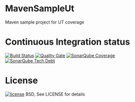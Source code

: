 # MavenSampleUt
Maven sample project for UT coverage

# Continuous Integration status
[![Build Status](https://travis-ci.org/sgrillon14/MavenSampleUt.svg?branch=master)](https://travis-ci.org/sgrillon14/MavenSampleUt)
[![Quality Gate](https://sonarqube.com/api/badges/gate?key=com.github.sgrillon14:mavensampleut)](https://sonarqube.com/dashboard/index/com.github.sgrillon14:mavensampleut)
[![SonarQube Coverage](https://img.shields.io/sonar63/https/sonarqube.com/com.github.noraui:mavensampleut/coverage.svghttps://img.shields.io/sonar/http/nemo.sonarqube.org/com.github.sgrillon14:mavensampleut/coverage.svg?label=Sonarqube%20coverage)](https://sonarqube.com/component_measures/metric/coverage/list?id=com.github.sgrillon14:mavensampleut)
[![SonarQube Tech Debt](https://img.shields.io/sonar63/https/sonarqube.com/com.github.sgrillon14:mavensampleut/tech_debt.svg?label=Sonarqube%20debt)](https://sonarqube.com/component_issues?id=com.github.sgrillon14:mavensampleut)

# License

[![license](https://img.shields.io/github/license/sgrillon14/MavenSampleUt.svg)](https://github.com/sgrillon14/MavenSampleUt/blob/master/LICENSE)
BSD, See LICENSE for details
